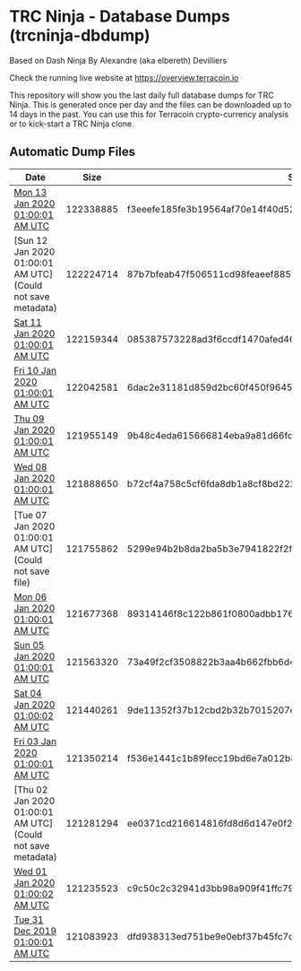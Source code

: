 # TRC Ninja - Database Dumps (trcninja-dbdump)
Based on Dash Ninja By Alexandre (aka elbereth) Devilliers

Check the running live website at https://overview.terracoin.io

This repository will show you the last daily full database dumps for TRC Ninja. This is generated once per day and the files can be downloaded up to 14 days in the past.
You can use this for Terracoin crypto-currency analysis or to kick-start a TRC Ninja clone.


## Automatic Dump Files
| Date | Size | SHA256 |
|--|--|--|
| [Mon 13 Jan 2020 01:00:01 AM UTC]() | 122338885 | f3eeefe185fe3b19564af70e14f40d529d43e0c35ba7e5e71f1bd39168a164df | 
| [Sun 12 Jan 2020 01:00:01 AM UTC](Could not save metadata) | 122224714 | 87b7bfeab47f506511cd98feaeef88589984f1810fe6af0774618304b0470401 | 
| [Sat 11 Jan 2020 01:00:01 AM UTC](https://transfer.sh/81Unp/trcninja-dbdump-20200111010001.tar.bz2) | 122159344 | 085387573228ad3f6ccdf1470afed46283be92e062daaabd639dde51d7e9fba6 | 
| [Fri 10 Jan 2020 01:00:01 AM UTC](https://transfer.sh/xLwXE/trcninja-dbdump-20200110010001.tar.bz2) | 122042581 | 6dac2e31181d859d2bc60f450f9645a651a67937c5f87237c21c44cfd08316ab | 
| [Thu 09 Jan 2020 01:00:01 AM UTC]() | 121955149 | 9b48c4eda615666814eba9a81d66fcf938dc47a9f5d08e87b08e3edb682ed540 | 
| [Wed 08 Jan 2020 01:00:01 AM UTC]() | 121888650 | b72cf4a758c5cf6fda8db1a8cf8bd2221a75e0fd23cf29a43bc85cd49a517dd7 | 
| [Tue 07 Jan 2020 01:00:01 AM UTC](Could not save file) | 121755862 | 5299e94b2b8da2ba5b3e7941822f2ff6e3195c6a90db61cbd4a7e4e6e6ef9f00 | 
| [Mon 06 Jan 2020 01:00:01 AM UTC](https://transfer.sh/IzGns/trcninja-dbdump-20200106010001.tar.bz2) | 121677368 | 89314146f8c122b861f0800adbb1765e00ded916712aaccb0a529e6c3d8ef616 | 
| [Sun 05 Jan 2020 01:00:01 AM UTC](https://transfer.sh/8K3uX/trcninja-dbdump-20200105010001.tar.bz2) | 121563320 | 73a49f2cf3508822b3aa4b662fbb6d45f8b74f5f194e0ee2f6d1eabbe5b87712 | 
| [Sat 04 Jan 2020 01:00:02 AM UTC]() | 121440261 | 9de11352f37b12cbd2b32b7015207eeb0aa3003b84d63d64903c0bcdad7d4900 | 
| [Fri 03 Jan 2020 01:00:01 AM UTC](https://transfer.sh/RbtGH/trcninja-dbdump-20200103010001.tar.bz2) | 121350214 | f536e1441c1b89fecc19bd6e7a012b881d3d6ebbb8bfcfc02561b188b0fa77a6 | 
| [Thu 02 Jan 2020 01:00:01 AM UTC](Could not save metadata) | 121281294 | ee0371cd216614816fd8d6d147e0f290a74682d51a3dd458834a1096649d57af | 
| [Wed 01 Jan 2020 01:00:02 AM UTC]() | 121235523 | c9c50c2c32941d3bb98a909f41ffc796aed170eca53dcfe05932a940b4f003b0 | 
| [Tue 31 Dec 2019 01:00:01 AM UTC](https://transfer.sh/123UFC/trcninja-dbdump-20191231010001.tar.bz2) | 121083923 | dfd938313ed751be9e0ebf37b45fc7d5302a6c8e0acb3141859bcaa9558c8225 | 
